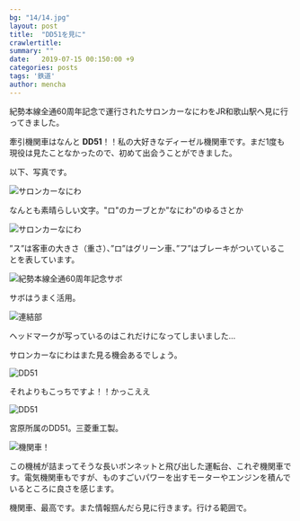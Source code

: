 ```yaml
---
bg: "14/14.jpg"
layout: post
title:  "DD51を見に"
crawlertitle: 
summary: ""
date:   2019-07-15 00:150:00 +9
categories: posts
tags: '鉄道'
author: mencha
---
```




紀勢本線全通60周年記念で運行されたサロンカーなにわをJR和歌山駅へ見に行ってきました。

牽引機関車はなんと **DD51**！！私の大好きなディーゼル機関車です。まだ1度も現役は見たことなかったので、初めて出会うことができました。

以下、写真です。

![サロンカーなにわ](https://drive.google.com/uc?export=view&id=1kTJPafxyKC_GcvOIHh8wlJNtMQw67PUU)

なんとも素晴らしい文字。"ロ"のカーブとか”なにわ”のゆるさとか

![サロンカーなにわ](https://drive.google.com/uc?export=view&id=14FQtoY8pM0wmCOHGT40G1kO8JdmndNFO)

”ス”は客車の大きさ（重さ）、”ロ”はグリーン車、”フ”はブレーキがついていることを表しています。

![紀勢本線全通60周年記念サボ](https://drive.google.com/uc?export=view&id=1j_z2UKFo7ay2K0K7vz06ZTeNorVI0Lff)

サボはうまく活用。

![連結部](https://drive.google.com/uc?export=view&id=1jN9pmHqfb1SHayELJjXJp9N57Zj1HU9k)

ヘッドマークが写っているのはこれだけになってしまいました…

サロンカーなにわはまた見る機会あるでしょう。

![DD51](https://drive.google.com/uc?export=view&id=1YWaAILyE4WUdYkyEb-6dm34Q54vTUdoD)

それよりもこっちですよ！！かっこええ

![DD51](https://drive.google.com/uc?export=view&id=1D5EnhAolxsnbL2G6CccVObOe0J1wOf06)

宮原所属のDD51。三菱重工製。

![機関車！](https://drive.google.com/uc?export=view&id=1MDP03YkzCh5GHkW-1rUT9f3WFIRnJy2K)

この機械が詰まってそうな長いボンネットと飛び出した運転台、これぞ機関車です。電気機関車もですが、ものすごいパワーを出すモーターやエンジンを積んでいるところに良さを感じます。



機関車、最高です。また情報掴んだら見に行きます。行ける範囲で。